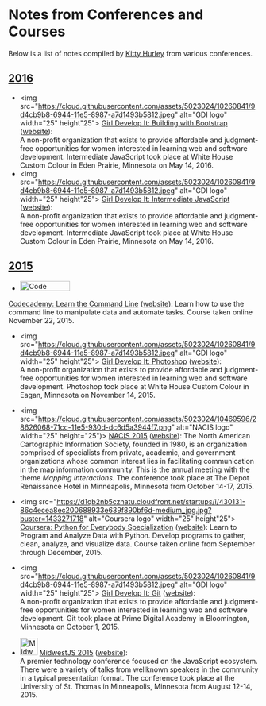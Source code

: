 # Notes from Conferences and Courses
Below is a list of notes compiled by [Kitty Hurley](http://www.twitter.com/geospatialem) from various conferences.

## [2016](/2016)
* <img src="https://cloud.githubusercontent.com/assets/5023024/10260841/9d4cb9b8-6944-11e5-8987-a7d1493b5812.jpeg" alt="GDI logo" width="25" height"25"> [Girl Develop It: Building with Bootstrap](/2016/GirlDevelopIt-BuildingWithBootstrap.md) ([website](https://www.girldevelopit.com/chapters/minneapolis)):  
A non-profit organization that exists to provide affordable and judgment-free opportunities for women interested in learning web and software development. Intermediate JavaScript took place at White House Custom Colour in Eden Prairie, Minnesota on May 14, 2016.
* <img src="https://cloud.githubusercontent.com/assets/5023024/10260841/9d4cb9b8-6944-11e5-8987-a7d1493b5812.jpeg" alt="GDI logo" width="25" height"25"> [Girl Develop It: Intermediate JavaScript](/2016/GirlDevelopIt-IntermediateJavascript.md) ([website](https://www.girldevelopit.com/chapters/minneapolis)):  
A non-profit organization that exists to provide affordable and judgment-free opportunities for women interested in learning web and software development. Intermediate JavaScript took place at White House Custom Colour in Eden Prairie, Minnesota on May 14, 2016.


## [2015](/2015)  
* <img src="https://cloud.githubusercontent.com/assets/5023024/13376293/23385fde-dd7e-11e5-83a5-e3f9fe117854.png" alt="Code Academy Logo" width="100" height="20">
 [Codecademy: Learn the Command Line](/2015/Codecademy-CommandLine.md) ([website](https://www.codecademy.com/learn/learn-the-command-line)):
Learn how to use the command line to manipulate data and automate tasks. Course taken online November 22, 2015.

* <img src="https://cloud.githubusercontent.com/assets/5023024/10260841/9d4cb9b8-6944-11e5-8987-a7d1493b5812.jpeg" alt="GDI logo" width="25" height"25"> [Girl Develop It: Photoshop](/2015/GirlDevelopIt-Photoshop.md) ([website](https://www.girldevelopit.com/chapters/minneapolis)):  
A non-profit organization that exists to provide affordable and judgment-free opportunities for women interested in learning web and software development. Photoshop took place at White House Custom Colour in Eagan, Minnesota on November 14, 2015.

* <img src="https://cloud.githubusercontent.com/assets/5023024/10469596/28626068-71cc-11e5-930d-dc6d5a3944f7.png" alt="NACIS logo" width="25" height="25")> [NACIS 2015](/2015/2015NACIS.md) ([website](http://www.nacis.org)): The North American Cartographic Information Society, founded in 1980, is an organization comprised of specialists from private, academic, and government organizations whose common interest lies in facilitating communication in the map information community. This is the annual meeting with the theme *Mapping Interactions*. The conference took place at The Depot Renaissance Hotel in Minneapolis, Minnesota from October 14-17, 2015.

* <img src="https://d1qb2nb5cznatu.cloudfront.net/startups/i/430131-86c4ecea8ec200688933e639f890bf6d-medium_jpg.jpg?buster=1433271718" alt="Coursera logo" width="25" height"25"> [Coursera: Python for Everybody Specialization](/2015/Coursera-Python.md) ([website](https://www.coursera.org/learn/python)):
Learn to Program and Analyze Data with Python. Develop programs to gather, clean, analyze, and visualize data. Course taken online from September through December, 2015.

* <img src="https://cloud.githubusercontent.com/assets/5023024/10260841/9d4cb9b8-6944-11e5-8987-a7d1493b5812.jpeg" alt="GDI logo" width="25" height"25"> [Girl Develop It: Git](/2015/GirlDevelopIt-Git.md) ([website](https://www.girldevelopit.com/chapters/minneapolis)):  
A non-profit organization that exists to provide affordable and judgment-free opportunities for women interested in learning web and software development. Git took place at Prime Digital Academy in Bloomington, Minnesota on October 1, 2015.

* <img src="https://cloud.githubusercontent.com/assets/5023024/9292291/eb7ceff0-43b4-11e5-879d-91f54cc6c33c.png" alt="MidwestJS logo" width="35" height="35"> [MidwestJS 2015](/2015/2015MidwestJS.md) ([website](http://www.midwestjs.com)):  
A premier technology conference focused on the JavaScript ecosystem. There were a variety of talks from well­known speakers in the community in a typical presentation format. The conference took place at the University of St. Thomas in Minneapolis, Minnesota from August 12-14, 2015.    
